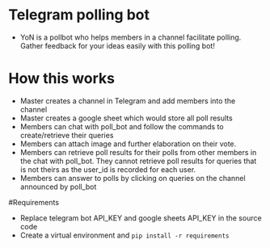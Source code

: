 # Telegram polling bot
- YoN is a pollbot who helps members in a channel facilitate polling. Gather feedback for your ideas easily with this polling bot!

# How this works
- Master creates a channel in Telegram and add members into the channel
- Master creates a google sheet which would store all poll results
- Members can chat with poll_bot and follow the commands to create/retrieve their queries
- Members can attach image and further elaboration on their vote. 
- Members can retrieve poll results for their polls from other members in the chat with poll_bot. They cannot retrieve poll results for queries that is not theirs as the user_id is recorded for each user.
- Members can answer to polls by clicking on queries on the channel announced by poll_bot


#Requirements
- Replace telegram bot API_KEY and google sheets API_KEY in the source code
- Create a virtual environment and `pip install -r requirements`




